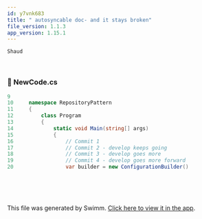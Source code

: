 ```yaml
---
id: y7vnk683
title: " autosyncable doc- and it stays broken"
file_version: 1.1.3
app_version: 1.15.1
---
```


`Shaud`<swm-token data-swm-token=":repositories/TreatmentRepository.cs:9:3:3:`        public Shaud`"/>

<br/>


<!-- NOTE-swimm-snippet: the lines below link your snippet to Swimm -->
### 📄 NewCode.cs
```c#
9      
10     namespace RepositoryPattern
11     {
12         class Program
13         {
14             static void Main(string[] args)
15             {
16                 // Commit 1
17                 // Commit 2 - develop keeps going
18                 // Commit 3 - develop goes more
19                 // Commit 4 - develop goes more forward
20                 var builder = new ConfigurationBuilder()
```

<br/>

<br/>

<br/>

This file was generated by Swimm. [Click here to view it in the app](http://localhost:5001/repos/Z2l0aHViJTNBJTNBY3NoYXJwLXNoYXVsLXRlc3QlM0ElM0Fzd2ltbWlv/docs/y7vnk683).
